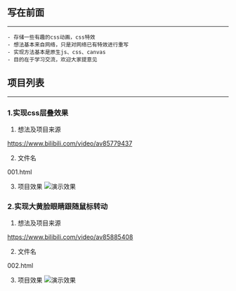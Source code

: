 ## 写在前面
---
    - 存储一些有趣的css动画，css特效
    - 想法基本来自网络，只是对网络已有特效进行重写
    - 实现方法基本是原生js、css、canvas
    - 目的在于学习交流，欢迎大家提意见
## 项目列表
---
### 1.实现css层叠效果
1. 想法及项目来源

https://www.bilibili.com/video/av85779437

2. 文件名

001.html

3. 项目效果
![演示效果](http://image.qianduan.ltd/001.gif)

### 2.实现大黄脸眼睛跟随鼠标转动
1. 想法及项目来源

https://www.bilibili.com/video/av85885408

2. 文件名

002.html

3. 项目效果
![演示效果](http://image.qianduan.ltd/002.gif)